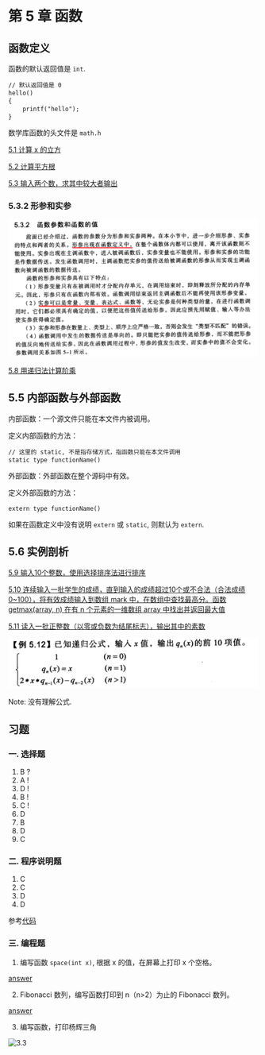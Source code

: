 # 第 5 章 函数

## 函数定义

函数的默认返回值是 `int`.

```
// 默认返回值是 0
hello()
{
    printf("hello");    
}
```

数学库函数的头文件是 `math.h`

[5.1 计算 x 的立方](5.1.c)

[5.2 计算平方根](5.2.c)

[5.3 输入两个数，求其中较大者输出](5.3.c)

### 5.3.2 形参和实参

![形参和实参](4.3.2-形参和实参.png)

[5.8 用递归法计算阶乘](5.8.c)

## 5.5 内部函数与外部函数

内部函数：一个源文件只能在本文件内被调用。

定义内部函数的方法：

```
// 这里的 static, 不是指存储方式，指函数只能在本文件调用
static type functionName()
```

外部函数：外部函数在整个源码中有效。

定义外部函数的方法：

```
extern type functionName()
```

如果在函数定义中没有说明 `extern` 或 `static`, 则默认为 `extern`.

## 5.6 实例剖析

[5.9 输入10个整数，使用选择排序法进行排序](5.9.c)

[5.10 连续输入一批学生的成绩，直到输入的成绩超过10个或不合法（合法成绩 0~100），将有效成绩输入到数组 mark 中，在数组中查找最高分。函数 getmax(array, n) 在有 n 个元素的一维数组 array 中找出并返回最大值](5.10.c)

[5.11 读入一批正整数（以零或负数为结尾标志），输出其中的素数](5.11.c)

![5.12](5.12.png)

Note: 没有理解公式.

## 习题

### 一. 选择题

1. B ? 
2. A !
3. D !
4. B !
5. C !
6. D
7. B
8. D
9. C

### 二. 程序说明题

1. C
2. C
3. D
4. D

参考[代码](exercise.2.c)

### 三. 编程题

1. 编写函数 `space(int x)`, 根据 x 的值，在屏幕上打印 x 个空格。

[answer](exercise.3.1.c)

2. Fibonacci 数列，编写函数打印到 n（n>2）为止的 Fibonacci 数列。

[answer](exercise.3.2.c)

3. 编写函数，打印杨辉三角

![3.3](3.3.png)